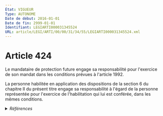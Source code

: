 ```yaml
---
État: VIGUEUR
Type: AUTONOME
Date de début: 2016-01-01
Date de fin: 2999-01-01
Identifiant: LEGIARTI000031345524
URL: article/LEGI/ARTI/00/00/31/34/55/LEGIARTI000031345524.xml
---
```


<h1>Article 424</h1>

Le mandataire de protection future engage sa responsabilité pour l'exercice de
son mandat dans les conditions prévues à l'article 1992.<br />

La personne habilitée en application des dispositions de la section 6 du
chapitre II du présent titre engage sa responsabilité à l'égard de la personne
représentée pour l'exercice de l'habilitation qui lui est conférée, dans les
mêmes conditions.


<details>
  <summary><em>Références</em></summary>

  <h2>Articles faisant référence à l'article</h2>
  
  <ul>
    <li>
      <a href="https://legal.tricoteuses.fr//redirection/LEGIARTI000031322352?vers=git&vers=legifrance">Ordonnance n° 2015-1288 du 15 octobre 2015 portant simplification et modernisation du droit de la famille - article 12 ENTIEREMENT_MODIF</a> MODIFIE source
    </li>
    <li>
      <a href="https://legal.tricoteuses.fr//redirection/LEGIARTI000006445285?vers=git&vers=legifrance">Code civil - article 1992 AUTONOME VIGUEUR, en vigueur depuis le 1804-03-21</a> CITATION cible
    </li>
  </ul>
  
  <h2>Références faites par l'article</h2>
  
  <ul>
    <li>
      CODIFICATION source Loi 1803-03-14
    </li>
    <li>
      2015-10-15 MODIFIE cible <a href="https://legal.tricoteuses.fr//redirection/LEGIARTI000031322352?vers=git&vers=legifrance">Ordonnance n° 2015-1288 du 15 octobre 2015 portant simplification et modernisation du droit de la famille - article 12 ENTIEREMENT_MODIF</a>
    </li>
    <li>
      2999-01-01 CITATION source <a href="https://legal.tricoteuses.fr//redirection/LEGIARTI000006445285?vers=git&vers=legifrance">Code civil - article 1992 AUTONOME VIGUEUR, en vigueur depuis le 1804-03-21</a>
    </li>
  </ul>
</details>
